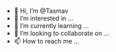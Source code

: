 - 👋 Hi, I’m @Tasmav
- 👀 I’m interested in ...
- 🌱 I’m currently learning ...
- 💞️ I’m looking to collaborate on ...
- 📫 How to reach me ...

<!---
Tasmav/Tasmav is a ✨ special ✨ repository because its `README.md` (this file) appears on your GitHub profile.
You can click the Preview link to take a look at your changes.
--->
